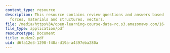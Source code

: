 ```yaml
---
content_type: resource
description: This resource contains review questions and answers based on moment,
  forces, materials and structures, vectors.
file: /media/https%3A/open-learning-course-data-rc.s3.amazonaws.com/16-01-unified-engineering-i-ii-iii-iv-fall-2005-spring-2006/d6fa12e31298f48ad19aa4397eba280a_mudzm2.pdf
file_type: application/pdf
resourcetype: Document
title: mudzm2.pdf
uid: d6fa12e3-1298-f48a-d19a-a4397eba280a
---
```

